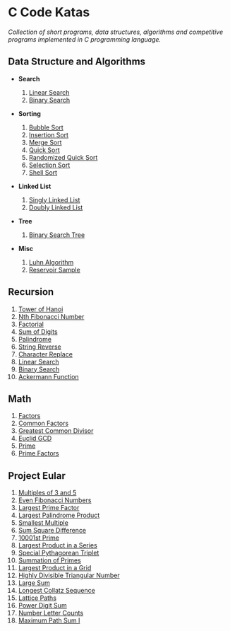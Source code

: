 # C Code Katas
_Collection of short programs, data structures, algorithms and competitive programs implemented in C programming language._

Data Structure and Algorithms
-----------------------------

- **Search**
  1. [Linear Search](DSA/Search/linear_search.c)
  2. [Binary Search](DSA/Search/binary_search.c)
  
- **Sorting**
  1. [Bubble Sort](DSA/Sorting/bubble_sort.c)
  2. [Insertion Sort](DSA/Sorting/insertion_sort.c)
  3. [Merge Sort](DSA/Sorting/merge_sort.c)
  4. [Quick Sort](DSA/Sorting/quick_sort.c)
  5. [Randomized Quick Sort](DSA/Sorting/randomized_quick_sort.c)
  6. [Selection Sort](DSA/Sorting/selection_sort.c)
  7. [Shell Sort](DSA/Sorting/shell_sort.c)

- **Linked List**
  1. [Singly Linked List](DSA/LinkedList/singly_linked_list.c)
  2. [Doubly Linked List](DSA/LinkedList/doubly_linked_list.c)
  
- **Tree**
  1. [Binary Search Tree](DSA/Tree/binary_search_tree.c)
  
- **Misc**
  1. [Luhn Algorithm](DSA/Misc/luhn.c)
  2. [Reservoir Sample](DSA/Misc/reservoir_sample.c)
  
    
Recursion
---------
1. [Tower of Hanoi](Recursion/tower_of_hanoi.c)
2. [Nth Fibonacci Number](Recursion/nth_fibonacci_number.c)
3. [Factorial](Recursion/factorial.c)
4. [Sum of Digits](Recursion/sum_of_digits.c)
5. [Palindrome](Recursion/palindrome.c)
6. [String Reverse](Recursion/str_reverse.c)
7. [Character Replace](Recursion/char_replace.c)
8. [Linear Search](Recursion/linear_search.c)
9. [Binary Search](Recursion/binary_search.c)
10. [Ackermann Function](Recursion/ackermann.c)

Math
----
1. [Factors](Math/factors.c)
2. [Common Factors](Math/common_factors.c)
3. [Greatest Common Divisor](Math/gcd.c)
4. [Euclid GCD](Math/euclid_gcd.c)
5. [Prime](Math/is_prime.c)
6. [Prime Factors](Math/prime_factors.c)

Project Eular
----------------------
1. [Multiples of 3 and 5](Eular/sum_of_multiples_of_3_5.c)
2. [Even Fibonacci Numbers](Eular/fibonacci_series.c)
3. [Largest Prime Factor](Math/prime_factors.c)
4. [Largest Palindrome Product](Eular/palindrome_of_numbers.c)
5. [Smallest Multiple](Eular/smallest_multiple.c)
6. [Sum Square Difference](Eular/sum_square_difference.c)
7. [10001st Prime](Eular/sieve_of_eratosthenes.c)
8. [Largest Product in a Series](Eular/largest_product_in_series.c)
9. [Special Pythagorean Triplet](Eular/special_pythagorean_triplet.c)
10. [Summation of Primes](Eular/sieve_of_eratosthenes.c)
11. [Largest Product in a Grid](Eular/largest_product_in_grid.c)
12. [Highly Divisible Triangular Number](Eular/highly_divisible_triangular_number.c)
13. [Large Sum](Eular/large_sum.c)
14. [Longest Collatz Sequence](Eular/longest_collatz_sequence.c)
15. [Lattice Paths](Eular/lattice_paths.c)
16. [Power Digit Sum](Eular/power_digit_sum.c)
17. [Number Letter Counts](Eular/number_to_words_and_letters_count.c)
18. [Maximum Path Sum I](Eular/maximum_path_sum_1.c)

